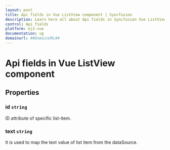 ```yaml
---
layout: post
title: Api fields in Vue ListView component | Syncfusion
description: Learn here all about Api fields in Syncfusion Vue ListView component of Syncfusion Essential JS 2 and more.
control: Api fields 
platform: ej2-vue
documentation: ug
domainurl: ##DomainURL##
---
```


# Api fields in Vue ListView component

## Properties

### id `string`

ID attribute of specific list-item.

### text `string`

It is used to map the text value of list item from the dataSource.
